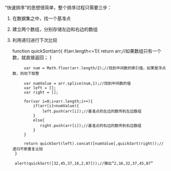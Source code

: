 “快速排序”的思想很简单，整个排序过程只需要三步：

1. 在数据集之中，找一个基准点
2. 建立两个数组，分别存储左边和右边的数组
3. 利用递归进行下次比较


     function quickSort(arr){
            if(arr.length<=1){
                return arr;//如果数组只有一个数，就直接返回；
            }
     
            var num = Math.floor(arr.length/2);//找到中间数的索引值，如果是浮点数，则向下取整
     
            var numValue = arr.splice(num,1);//找到中间数的值
            var left = [];
            var right = [];
     
            for(var i=0;i<arr.length;i++){
                if(arr[i]<numValue){
                    left.push(arr[i]);//基准点的左边的数传到左边数组
                }
                else{
                   right.push(arr[i]);//基准点的右边的数传到右边数组
                }
            }
     
            return quickSort(left).concat([numValue],quickSort(right));//递归不断重复比较
        }
     
        alert(quickSort([32,45,37,16,2,87]));//弹出“2,16,32,37,45,87”